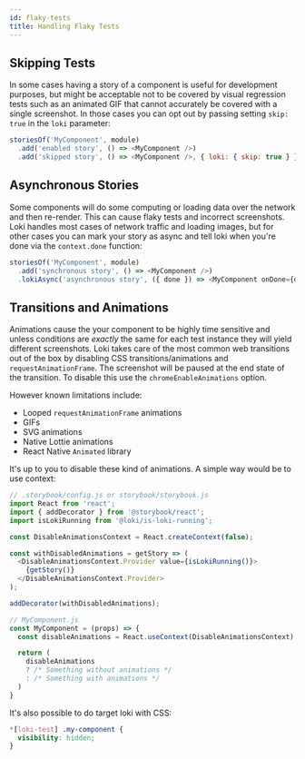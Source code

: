 ```yaml
---
id: flaky-tests
title: Handling Flaky Tests
---
```


## Skipping Tests

In some cases having a story of a component is useful for development purposes, but might be acceptable not to be covered by visual regression tests such as an animated GIF that cannot accurately be covered with a single screenshot. In those cases you can opt out by passing setting `skip: true` in the `loki` parameter:

```js
storiesOf('MyComponent', module)
  .add('enabled story', () => <MyComponent />)
  .add('skipped story', () => <MyComponent />, { loki: { skip: true } });
```

## Asynchronous Stories

Some components will do some computing or loading data over the network and then re-render. This can cause flaky tests and incorrect screenshots. Loki handles most cases of network traffic and loading images, but for other cases you can mark your story as async and tell loki when you're done via the `context.done` function:

```js
storiesOf('MyComponent', module)
  .add('synchronous story', () => <MyComponent />)
  .lokiAsync('asynchronous story', ({ done }) => <MyComponent onDone={done} />);
```

## Transitions and Animations

Animations cause the your component to be highly time sensitive and unless conditions are _exactly_ the same for each test instance they will yield different screenshots. Loki takes care of the most common web transitions out of the box by disabling CSS transitions/animations and `requestAnimationFrame`. The screenshot will be paused at the end state of the transition. To disable this use the `chromeEnableAnimations` option.

However known limitations include:

- Looped `requestAnimationFrame` animations
- GIFs
- SVG animations
- Native Lottie animations
- React Native `Animated` library

It's up to you to disable these kind of animations. A simple way would be to use context:

```js
// .storybook/config.js or storybook/storybook.js
import React from 'react';
import { addDecorator } from '@storybook/react';
import isLokiRunning from '@loki/is-loki-running';

const DisableAnimationsContext = React.createContext(false);

const withDisabledAnimations = getStory => (
  <DisableAnimationsContext.Provider value={isLokiRunning()}>
    {getStory()}
  </DisableAnimationsContext.Provider>
);

addDecorator(withDisabledAnimations);

// MyComponent.js
const MyComponent = (props) => {
  const disableAnimations = React.useContext(DisableAnimationsContext);

  return (
    disableAnimations
    ? /* Something without animations */
    : /* Something with animations */
  )
}
```

It's also possible to do target loki with CSS:

```css
*[loki-test] .my-component {
  visibility: hidden;
}
```
